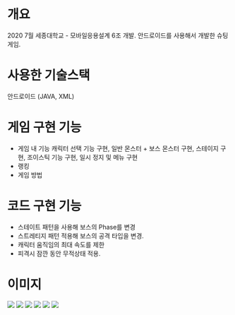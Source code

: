 # 개요
2020 7월 세종대학교 - 모바일응용설계 6조 개발.
안드로이드를 사용해서 개발한 슈팅게임.

# 사용한 기술스택
안드로이드 (JAVA, XML)

# 게임 구현 기능
- 게임 내 기능
   캐릭터 선택 기능 구현, 일반 몬스터 + 보스 몬스터 구현, 스테이지 구현, 
   조이스틱 기능 구현, 일시 정지 및 메뉴 구현
- 랭킹
- 게임 방법

# 코드 구현 기능
- 스테이트 패턴을 사용해 보스의 Phase를 변경
- 스트레티지 패턴 적용해 보스의 공격 타입을 변경.
- 캐릭터 움직임의 최대 속도를 제한
- 피격시 잠깐 동안 무적상태 적용.



# 이미지
<image src="메인화면 및 게임오버.png">
<image src="랭킹 및 게임방법.png">
<image src="캐릭터 선택.png">
<image src="게임플레이 - 보스.png">
<image src="게임플레이 - 보스2.png">
<image src="전체 플레이 영상.mp4">
